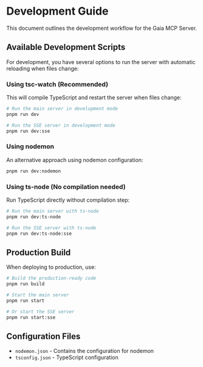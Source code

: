 # Development Guide

This document outlines the development workflow for the Gaia MCP Server.

## Available Development Scripts

For development, you have several options to run the server with automatic reloading when files change:

### Using tsc-watch (Recommended)

This will compile TypeScript and restart the server when files change:

```bash
# Run the main server in development mode
pnpm run dev

# Run the SSE server in development mode
pnpm run dev:sse
```

### Using nodemon

An alternative approach using nodemon configuration:

```bash
pnpm run dev:nodemon
```

### Using ts-node (No compilation needed)

Run TypeScript directly without compilation step:

```bash
# Run the main server with ts-node
pnpm run dev:ts-node

# Run the SSE server with ts-node
pnpm run dev:ts-node:sse
```

## Production Build

When deploying to production, use:

```bash
# Build the production-ready code
pnpm run build

# Start the main server
pnpm run start

# Or start the SSE server
pnpm run start:sse
```

## Configuration Files

- `nodemon.json` - Contains the configuration for nodemon
- `tsconfig.json` - TypeScript configuration
